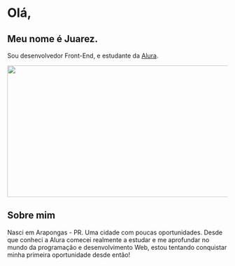 # Olá,

## Meu nome é Juarez.

Sou desenvolvedor Front-End, e estudante da [Alura](https://www.googleadservices.com/pagead/aclk?sa=L&ai=DChcSEwjx2aWA4db-AhWjFq0GHd1bD0AYABAAGgJwdg&ohost=www.google.com&cid=CAESaeD2toysypVtxupXvYBuzVvegFriWy4TgA1o9SwBmhviemop1HrgmoqoxmbmX8OWX5xBcEvEHrycHv5ksi8qjWiySP9usJ_IUJUld2UmMDHicLOVyyOuIOLQkBSziObk106Y088_T6YNmQ&sig=AOD64_1RoxWifXX3iN1c1RVRfq9jzmae9Q&q&adurl&ved=2ahUKEwj9h5uA4db-AhXGrZUCHWhoDoUQ0Qx6BAgIEAE).


<div align="center">
  <img src="https://media.giphy.com/media/dWesBcTLavkZuG35MI/giphy.gif" width="600" height="300"/>
</div>


## Sobre mim

Nasci em Arapongas - PR. Uma cidade com poucas oportunidades. Desde que conheci a Alura comecei realmente a estudar e me aprofundar no mundo da programação e desenvolvimento Web, estou tentando conquistar minha primeira oportunidade desde então!
 


